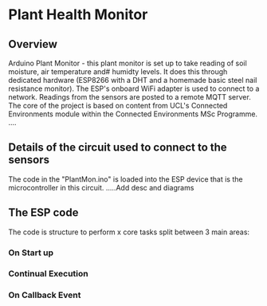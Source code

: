# Plant Health Monitor
## Overview
 Arduino Plant Monitor - this plant monitor is set up to take reading of soil moisture, air temperature and# humidty levels. It does this through dedicated hardware (ESP8266 with a DHT and a homemade basic steel nail resistance monitor). The ESP's onboard WiFi adapter is used to connect to a network. Readings from the sensors are posted to a remote MQTT server. The core of the project is based on content from UCL's Connected Environments module within the Connected Environments MSc Programme.
 .... 
 ## Details of the circuit used to connect to the sensors

 The code in the "PlantMon.ino" is loaded into the ESP device that is the microcontroller in this circuit.
 .....Add desc and diagrams

 ## The ESP code
The code is structure to perform x core tasks split between 3 main areas:
### On Start up

### Continual Execution

### On Callback Event





